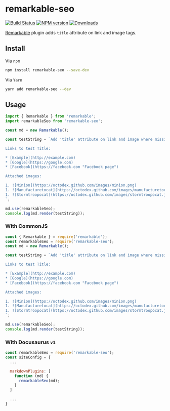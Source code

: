 # remarkable-seo

[![Build Status][travis-image]][travis-url]
[![NPM version][npm-image]][npm-url]
[![Downloads][downloads-image]][npm-url]

[Remarkable](https://www.npmjs.com/package/remarkable) plugin adds `title` attribute on link and image tags.

## Install

Via `npm`

```bash
npm install remarkable-seo --save-dev
```

Via `Yarn`

```bash
yarn add remarkable-seo --dev
```

## Usage

```javascript
import { Remarkable } from 'remarkable';
import remarkableSeo from 'remarkable-seo';

const md = new Remarkable();

const testString = `Add 'title' attribute on link and image where missing.

Links to test Title:

* [Example](http://example.com)
* [Google](https://google.com)
* [Facebook](https://facebook.com "Facebook page")

Attached images:

1. ![Minion](https://octodex.github.com/images/minion.png)
1. ![Manufacturetocat](https://octodex.github.com/images/manufacturetocat.png)
1. ![Stormtroopocat](https://octodex.github.com/images/stormtroopocat.jpg "The Stormtroopocat")
`;

md.use(remarkableSeo);
console.log(md.render(testString));
```

### With CommonJS

```javascript
const { Remarkable } = require('remarkable');
const remarkableSeo = require('remarkable-seo');
const md = new Remarkable();

const testString = `Add 'title' attribute on link and image where missing.

Links to test Title:

* [Example](http://example.com)
* [Google](https://google.com)
* [Facebook](https://facebook.com "Facebook page")

Attached images:

1. ![Minion](https://octodex.github.com/images/minion.png)
1. ![Manufacturetocat](https://octodex.github.com/images/manufacturetocat.png)
1. ![Stormtroopocat](https://octodex.github.com/images/stormtroopocat.jpg "The Stormtroopocat")
`;

md.use(remarkableSeo);
console.log(md.render(testString));
```

### With Docusaurus `v1`

```javascript
const remarkableSeo = require('remarkable-seo');
const siteConfig = {
  ...

  markdownPlugins: [
    function (md) {
      remarkableSeo(md);
    }
  ]

  ...
}
```

[npm-image]: https://img.shields.io/npm/v/remarkable-seo.svg
[npm-url]: https://www.npmjs.com/package/remarkable-seo
[downloads-image]: https://img.shields.io/npm/dt/remarkable-seo.svg
[travis-image]: https://api.travis-ci.org/trunkcode/remarkable-seo.svg?branch=main
[travis-url]: https://travis-ci.org/trunkcode/remarkable-seo
